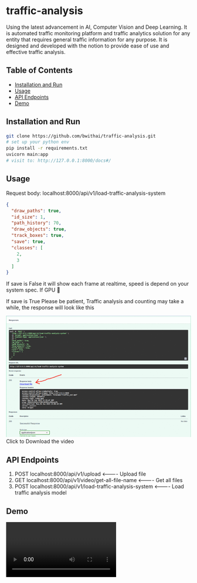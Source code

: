# traffic-analysis
Using the latest advancement in AI, Computer Vision and Deep Learning. It is automated traffic monitoring platform and traffic analytics solution for any entity that requires general traffic information for any purpose. It is designed and developed with the notion to provide ease of use and effective traffic analysis.

## Table of Contents
- [Installation and Run](#installation)
- [Usage](#usage)
- [API Endpoints](#api-endpoints)
- [Demo](#demo)

## Installation and Run

```bash
git clone https://github.com/bwithai/traffic-analysis.git
# set up your python env 
pip install -r requirements.txt
uvicorn main:app
# visit to: http://127.0.0.1:8000/docs#/
```

## Usage
Request body: localhost:8000/api/v1/load-traffic-analysis-system
```json
{
  "draw_paths": true,
  "id_size": 1,
  "path_history": 70,
  "draw_objects": true,
  "track_boxes": true,
  "save": true,
  "classes": [
    2,
    3
  ]
}
```
If save is False it will show each frame at realtime, speed is depend on your system spec. If GPU 🤩

If save is True Please be patient, Traffic analysis and counting may take a while, the response will look like this

![Response of localhost:8000/api/v1/load-traffic-analysis-system](result/response.gif)
Click to Download the video

## API Endpoints
1.  POST localhost:8000/api/v1/upload  <---- Upload file
2. GET localhost:8000/api/v1/video/get-all-file-name  <---- Get all files
3. POST localhost:8000/api/v1/load-traffic-analysis-system  <---- Load traffic analysis model

## Demo
![Demo Video](result/traffic_out.mp4)